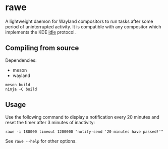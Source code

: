 # rawe

A lightweight daemon for Wayland compositors to run tasks after some period of uninterrupted activity. It is compatible with any compositor which implements the KDE [idle](https://github.com/kupospelov/rawe/blob/master/protocols/idle.xml) protocol.

## Compiling from source

Dependencies:
* meson
* wayland

```shell
meson build
ninja -C build
```

## Usage

Use the following command to display a notification every 20 minutes and reset the timer after 3 minutes of inactivity:

```rawe -i 180000 timeout 1200000 "notify-send '20 minutes have passed!'"```

See `rawe --help` for other options.
